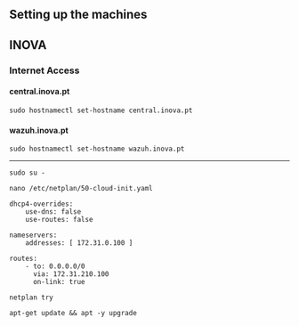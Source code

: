 ## Setting up the machines
## INOVA
### Internet Access
#### central.inova.pt
```
sudo hostnamectl set-hostname central.inova.pt
```
#### wazuh.inova.pt
```
sudo hostnamectl set-hostname wazuh.inova.pt
```
---
```
sudo su -
```
```
nano /etc/netplan/50-cloud-init.yaml
```
```
dhcp4-overrides:
    use-dns: false
    use-routes: false
```
```
nameservers:
    addresses: [ 172.31.0.100 ]
```
```
routes:
    - to: 0.0.0.0/0
      via: 172.31.210.100
      on-link: true
```
```
netplan try
```
```
apt-get update && apt -y upgrade
```
